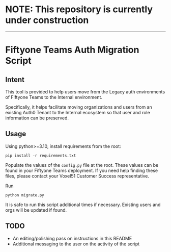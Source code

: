 # NOTE: This repository is currently under construction

---

# Fiftyone Teams Auth Migration Script

## Intent

This tool is provided to help users move from the Legacy auth environments of Fiftyone Teams to the Internal environment.

Specifically, it helps facilitate moving organizations and users from an existing Auth0 Tenant to the Internal ecosystem so that user and role information can be preserved.

## Usage

Using python>=3.10, install requirements from the root:

```
pip install -r requirements.txt
```

Populate the values of the `config.py` file at the root. These values can be found in your Fiftyone Teams deployment. If you need help finding these files, please contact your Voxel51 Customer Success representative.

Run

```
python migrate.py
```

It is safe to run this script additional times if necessary. Existing users and orgs will be updated if found.

## TODO

- An editing/polishing pass on instructions in this README
- Additional messaging to the user on the activity of the script

